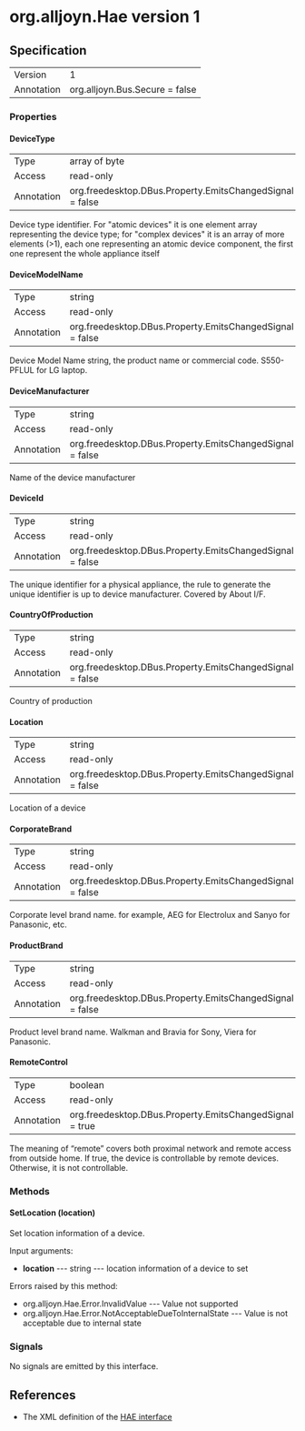 # org.alljoyn.Hae version 1

## Specification

|            |                                                                |
|------------|----------------------------------------------------------------|
| Version    | 1                                                              |
| Annotation | org.alljoyn.Bus.Secure = false                                 |

### Properties

#### DeviceType

|            |                                                                |
|------------|----------------------------------------------------------------|
| Type       | array of byte                                                  |
| Access     | read-only                                                      |
| Annotation | org.freedesktop.DBus.Property.EmitsChangedSignal = false       |

Device type identifier. For "atomic devices" it is one element array representing
the device type; for "complex devices" it is an array of more elements (>1), each
one representing an atomic device component, the first one represent the whole
appliance itself

#### DeviceModelName

|            |                                                                |
|------------|----------------------------------------------------------------|
| Type       | string                                                         |
| Access     | read-only                                                      |
| Annotation | org.freedesktop.DBus.Property.EmitsChangedSignal = false       |

Device Model Name string, the product name or commercial code. S550-PFLUL for 
LG laptop.

#### DeviceManufacturer

|            |                                                                |
|------------|----------------------------------------------------------------|
| Type       | string                                                         |
| Access     | read-only                                                      |
| Annotation | org.freedesktop.DBus.Property.EmitsChangedSignal = false       |

Name of the device manufacturer

#### DeviceId

|            |                                                                |
|------------|----------------------------------------------------------------|
| Type       | string                                                         |
| Access     | read-only                                                      |
| Annotation | org.freedesktop.DBus.Property.EmitsChangedSignal = false       |

The unique identifier for a physical appliance, the rule to generate the unique
identifier is up to device manufacturer. Covered by About I/F.

#### CountryOfProduction

|            |                                                                |
|------------|----------------------------------------------------------------|
| Type       | string                                                         |
| Access     | read-only                                                      |
| Annotation | org.freedesktop.DBus.Property.EmitsChangedSignal = false       |

Country of production

#### Location

|            |                                                                |
|------------|----------------------------------------------------------------|
| Type       | string                                                         |
| Access     | read-only                                                      |
| Annotation | org.freedesktop.DBus.Property.EmitsChangedSignal = false       |

Location of a device

#### CorporateBrand

|            |                                                                |
|------------|----------------------------------------------------------------|
| Type       | string                                                         |
| Access     | read-only                                                      |
| Annotation | org.freedesktop.DBus.Property.EmitsChangedSignal = false       |

Corporate level brand name. for example, AEG for Electrolux and Sanyo for Panasonic,
etc.

#### ProductBrand

|            |                                                                |
|------------|----------------------------------------------------------------|
| Type       | string                                                         |
| Access     | read-only                                                      |
| Annotation | org.freedesktop.DBus.Property.EmitsChangedSignal = false       |

Product level brand name. Walkman and Bravia for Sony, Viera for Panasonic.

#### RemoteControl

|            |                                                                |
|------------|----------------------------------------------------------------|
| Type       | boolean                                                        |
| Access     | read-only                                                      |
| Annotation | org.freedesktop.DBus.Property.EmitsChangedSignal = true        |

The meaning of “remote” covers both proximal network and remote access from outside
home. If true, the device is controllable by remote devices. Otherwise, it is
not controllable.

### Methods

#### SetLocation (location)

Set location information of a device.

Input arguments:

  * **location** --- string --- location information of a device to set

Errors raised by this method:

  * org.alljoyn.Hae.Error.InvalidValue --- Value not supported
  * org.alljoyn.Hae.Error.NotAcceptableDueToInternalState --- Value is not acceptable
    due to internal state

### Signals

No signals are emitted by this interface.

## References

  * The XML definition of the [HAE interface](Hae-v1.xml)
